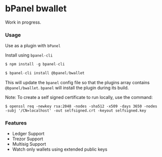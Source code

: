 # bPanel bwallet

Work in progress.

### Usage

Use as a plugin with `bPanel`

Install using `bpanel-cli`

```js
$ npm install -g bpanel-cli

$ bpanel-cli install @bpanel/bwallet
```

This will update the `bpanel` config file so that the plugins array contains `@bpanel/bwallet`.
`bpanel` will install the plugin during its build.

Note: To create a self signed certificate to run locally, use the command:

```
$ openssl req -newkey rsa:2048 -nodes -sha512 -x509 -days 3650 -nodes -subj '/CN=localhost' -out selfsigned.crt -keyout selfsigned.key
```

### Features

- Ledger Support
- Trezor Support
- Multisig Support
- Watch only wallets using extended public keys

